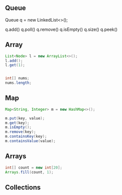 ## Queue

Queue<Node> q = new LinkedList<>();

q.add()
q.poll()
q.remove()
q.isEmpty()
q.size()
q.peek()


## Array
```java
List<Node> l = new ArrayList<>();
l.add();
l.get(1);


int[] nums;
nums.length;


```


## Map

```java
Map<String, Integer> m = new HashMap<>();

m.put(key, value);
m.get(key);
m.isEmpty();
m.remove(key);
m.containsKey(key);
m.containsValue(value);
```

## Arrays

```java
int[] count = new int[20];
Arrays.fill(count, 1);
```

## Collections
```java
```
